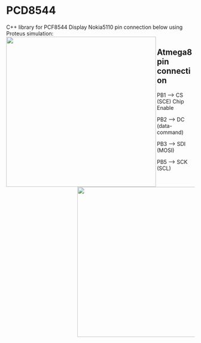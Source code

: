 # PCD8544

C++ library for PCF8544
Display Nokia5110 pin connection below using Proteus simulation:
<br/>
<img align="left" width="400" height="400" src="https://github.com/josimarpereiraleite/PCD8544/blob/main/Images/pcf8544.png">

## Atmega8 pin connection

<ul>PB1 --> CS (SCE) Chip Enable<ul/>
<ul>PB2 --> DC (data-command)<ul/>
<ul>PB3 --> SDI (MOSI)<ul/>
<ul>PB5 --> SCK (SCL)<ul/>

<img align="left" width="400" height="400" src="https://github.com/josimarpereiraleite/PCD8544/blob/main/Images/Atmega8.png">

